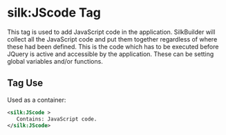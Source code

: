 # silk:JScode Tag
This tag is used to add JavaScript code in the application.  SilkBuilder will collect all the JavaScript code and put them together regardless of where these had been defined. This is the code which has to be executed  before JQuery is active and accessible by the application. These can be setting global variables and/or functions.


## Tag Use
Used as a container:
```xml
<silk:JScode >
   Contains: JavaScript code.
</silk:JScode>
```

